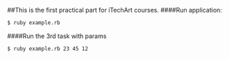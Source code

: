 ##This is the first practical part for iTechArt courses.
####Run application:
```sh
$ ruby example.rb
```
####Run the 3rd task with params
```sh
$ ruby example.rb 23 45 12
```
